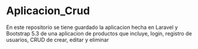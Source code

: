 # Aplicacion_Crud
En este repositorio se tiene guardado la aplicacion hecha en Laravel y Bootstrap 5.3 de una aplicacion de productos que incluye, login, registro de usuarios, CRUD de crear, editar y eliminar

